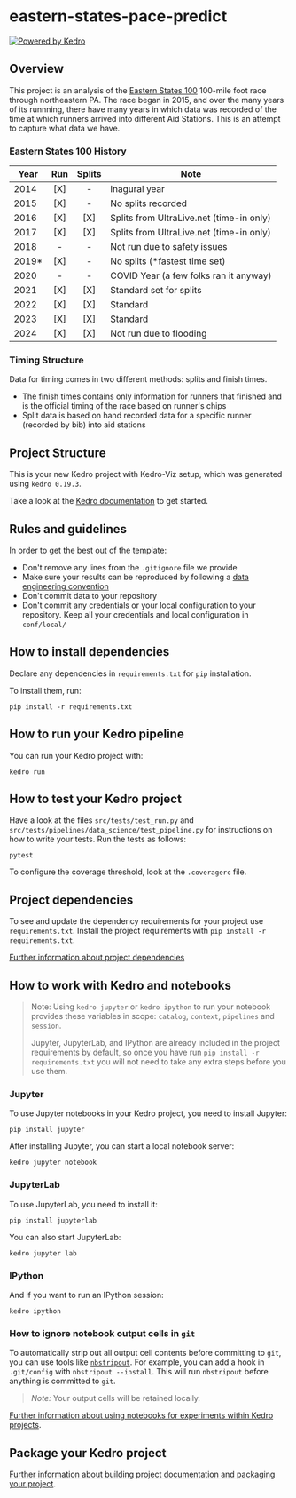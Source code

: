 # eastern-states-pace-predict

[![Powered by Kedro](https://img.shields.io/badge/powered_by-kedro-ffc900?logo=kedro)](https://kedro.org)

## Overview

This project is an analysis of the [Eastern States 100](https://www.easternstates100.com) 100-mile foot race through northeastern PA.
The race began in 2015, and over the many years of its runnning, there have many years in which data was recorded of the time at which
runners arrived into different Aid Stations. This is an attempt to capture what data we have.

### Eastern States 100 History

| Year | Run | Splits | Note |
|------|:---:|:------:|------|
| 2014 | [X] | -      | Inagural year |
| 2015 | [X] | -      | No splits recorded |
| 2016 | [X] | [X]    | Splits from UltraLive.net (time-in only) |
| 2017 | [X] | [X]    | Splits from UltraLive.net (time-in only) |
| 2018 | -   | -      | Not run due to safety issues |
| 2019*| [X] | -      | No splits (*fastest time set) |
| 2020 | -   | -      | COVID Year (a few folks ran it anyway) |
| 2021 | [X] | [X]    | Standard set for splits|
| 2022 | [X] | [X]    | Standard |
| 2023 | [X] | [X]    | Standard |
| 2024 | [X] | [X]    | Not run due to flooding |

### Timing Structure
Data for timing comes in two different methods: splits and finish times.
- The finish times contains only information for runners that finished and is the official timing of the race based on runner's chips
- Split data is based on hand recorded data for a specific runner (recorded by bib) into aid stations



## Project Structure
This is your new Kedro project with Kedro-Viz setup, which was generated using `kedro 0.19.3`.

Take a look at the [Kedro documentation](https://docs.kedro.org) to get started.

## Rules and guidelines

In order to get the best out of the template:

* Don't remove any lines from the `.gitignore` file we provide
* Make sure your results can be reproduced by following a [data engineering convention](https://docs.kedro.org/en/stable/faq/faq.html#what-is-data-engineering-convention)
* Don't commit data to your repository
* Don't commit any credentials or your local configuration to your repository. Keep all your credentials and local configuration in `conf/local/`

## How to install dependencies

Declare any dependencies in `requirements.txt` for `pip` installation.

To install them, run:

```
pip install -r requirements.txt
```

## How to run your Kedro pipeline

You can run your Kedro project with:

```
kedro run
```

## How to test your Kedro project

Have a look at the files `src/tests/test_run.py` and `src/tests/pipelines/data_science/test_pipeline.py` for instructions on how to write your tests. Run the tests as follows:

```
pytest
```

To configure the coverage threshold, look at the `.coveragerc` file.

## Project dependencies

To see and update the dependency requirements for your project use `requirements.txt`. Install the project requirements with `pip install -r requirements.txt`.

[Further information about project dependencies](https://docs.kedro.org/en/stable/kedro_project_setup/dependencies.html#project-specific-dependencies)

## How to work with Kedro and notebooks

> Note: Using `kedro jupyter` or `kedro ipython` to run your notebook provides these variables in scope: `catalog`, `context`, `pipelines` and `session`.
>
> Jupyter, JupyterLab, and IPython are already included in the project requirements by default, so once you have run `pip install -r requirements.txt` you will not need to take any extra steps before you use them.

### Jupyter
To use Jupyter notebooks in your Kedro project, you need to install Jupyter:

```
pip install jupyter
```

After installing Jupyter, you can start a local notebook server:

```
kedro jupyter notebook
```

### JupyterLab
To use JupyterLab, you need to install it:

```
pip install jupyterlab
```

You can also start JupyterLab:

```
kedro jupyter lab
```

### IPython
And if you want to run an IPython session:

```
kedro ipython
```

### How to ignore notebook output cells in `git`
To automatically strip out all output cell contents before committing to `git`, you can use tools like [`nbstripout`](https://github.com/kynan/nbstripout). For example, you can add a hook in `.git/config` with `nbstripout --install`. This will run `nbstripout` before anything is committed to `git`.

> *Note:* Your output cells will be retained locally.

[Further information about using notebooks for experiments within Kedro projects](https://docs.kedro.org/en/develop/notebooks_and_ipython/kedro_and_notebooks.html).
## Package your Kedro project

[Further information about building project documentation and packaging your project](https://docs.kedro.org/en/stable/tutorial/package_a_project.html).
